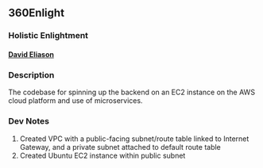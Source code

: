 ## 360Enlight
### Holistic Enlightment
#### [David Eliason](http://www.davethemaker.com)

### Description
The codebase for spinning up the backend on an EC2 instance on the AWS cloud platform and use of microservices.

### Dev Notes
1. Created VPC with a public-facing subnet/route table linked to Internet Gateway, and a private subnet attached to default route table
2. Created Ubuntu EC2 instance within public subnet